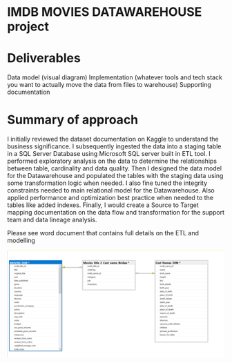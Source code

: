# IMDB MOVIES DATAWAREHOUSE project
# Deliverables
Data model (visual diagram)
Implementation (whatever tools and tech stack you want to actually move the data from files to warehouse)
Supporting documentation

# Summary of approach
I initially reviewed the dataset documentation on Kaggle to understand the business significance. I subsequently ingested the data into a staging table in a SQL Server Database using Microsoft SQL server built in ETL tool. I performed exploratory analysis on the data to determine the relationships between table, cardinality and data quality. Then I designed the data model for the Datawarehouse and populated the tables with the staging data using some transformation logic when needed. I also fine tuned the integrity constraints needed to main relational model for the Datawarehouse. Also applied performance and optimization best practice when needed to the tables like added indexes. Finally, I would create a Source to Target mapping documentation on the data flow and transformation for the support team and data lineage analysis.

Please see word document that contains full details on the ETL and modelling

![Data Model](/images/datamodel.png)

